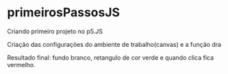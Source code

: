 # primeirosPassosJS

Criando primeiro projeto no p5.JS

Criação das configurações do ambiente de trabalho(canvas) e a função dra

Resultado final: fundo branco, retangulo de cor verde e quando clica fica  vermelho.
